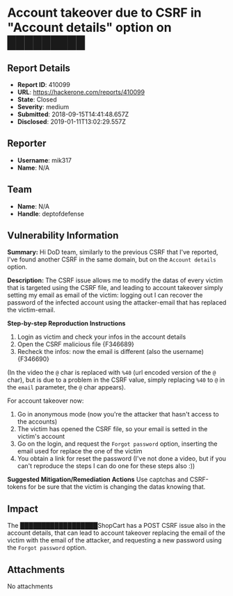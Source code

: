 # Account takeover due to CSRF in "Account details" option on █████████

## Report Details
- **Report ID**: 410099
- **URL**: https://hackerone.com/reports/410099
- **State**: Closed
- **Severity**: medium
- **Submitted**: 2018-09-15T14:41:48.657Z
- **Disclosed**: 2019-01-11T13:02:29.557Z

## Reporter
- **Username**: mik317
- **Name**: N/A

## Team
- **Name**: N/A
- **Handle**: deptofdefense

## Vulnerability Information
**Summary:**
Hi DoD team,
similarly to the previous CSRF that I've reported, I've found another CSRF in the same domain, but on the `Account details` option.

**Description:**
The CSRF issue allows me to modify the datas of every victim that is targeted using the CSRF file, and leading to account takeover simply setting my email as email of the victim: logging out I can recover the password of the infected account using the attacker-email that has replaced the victim-email.

**Step-by-step Reproduction Instructions**
1. Login as victim and check your infos in the account details
2. Open the CSRF malicious file {F346689}
3. Recheck the infos: now the email is different (also the username) {F346690}

(In the video the `@` char is replaced with `%40` (url encoded version of the `@` char), but is due to a problem in the CSRF value, simply replacing `%40` to `@` in the `email` parameter, the `@` char appears).

For account takeover now:
1. Go in anonymous mode (now you're the attacker that hasn't access to the accounts)
2. The victim has opened the CSRF file, so your email is setted in the victim's account
3. Go on the login, and request the `Forgot password` option, inserting the email used for replace the one of the victim
4. You obtain a link for reset the password (I've not done a video, but if you can't reproduce the steps I can do one for these steps also :))

**Suggested Mitigation/Remediation Actions**
Use captchas and CSRF-tokens for be sure that the victim is changing the datas knowing that.

## Impact

The ██████████████████ShopCart has a POST CSRF issue also in the account details, that can lead to account takeover replacing the email of the victim with the email of the attacker, and requesting a new password using the `Forgot password` option.

## Attachments
No attachments
